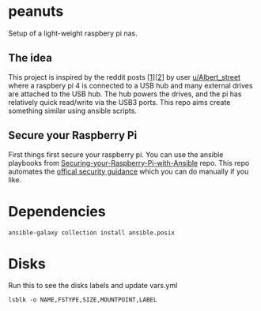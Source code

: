 # peanuts

Setup of a light-weight raspbery pi nas.

## The idea

This project is inspired by the reddit posts [[1]](https://www.reddit.com/r/raspberry_pi/comments/d1hmop/made_a_raspberry_pi_4_nas_automated_download/)[[2]](https://www.reddit.com/r/raspberry_pi/comments/kdy806/my_pinas_is_growing/) by user [u/Albert_street](https://www.reddit.com/user/Albert_street) where a raspbery pi 4 is connected to a USB hub and many external drives are attached to the USB hub. The hub powers the drives, and the pi has relatively quick read/write via the USB3 ports. This repo aims create something similar using ansible scripts.

## Secure your Raspberry Pi

First things first secure your raspberry pi. You can use the ansible playbooks from [Securing-your-Raspberry-Pi-with-Ansible](https://github.com/tomgelbling/Securing-your-Raspberry-Pi-with-Ansible) repo. This repo automates the [offical security guidance](https://www.raspberrypi.org/documentation/configuration/security.md) which you can do manually if you like.


# Dependencies

```
ansible-galaxy collection install ansible.posix
```

# Disks

Run this to see the disks labels and update vars.yml

```
lsblk -o NAME,FSTYPE,SIZE,MOUNTPOINT,LABEL
```